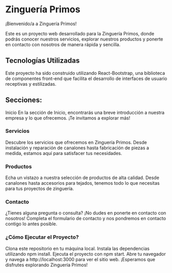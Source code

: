 # Zinguería Primos
¡Bienvenido/a a Zinguería Primos!

Este es un proyecto web desarrollado para la Zinguería Primos, donde podrás conocer nuestros servicios, explorar nuestros productos y ponerte en contacto con nosotros de manera rápida y sencilla.

## Tecnologías Utilizadas
Este proyecto ha sido construido utilizando React-Bootstrap, una biblioteca de componentes front-end que facilita el desarrollo de interfaces de usuario receptivas y estilizadas.

## Secciones:
Inicio
En la sección de Inicio, encontrarás una breve introducción a nuestra empresa y lo que ofrecemos. ¡Te invitamos a explorar más!

### Servicios
Descubre los servicios que ofrecemos en Zinguería Primos. Desde instalación y reparación de canalones hasta fabricación de piezas a medida, estamos aquí para satisfacer tus necesidades.

### Productos
Echa un vistazo a nuestra selección de productos de alta calidad. Desde canalones hasta accesorios para tejados, tenemos todo lo que necesitas para tus proyectos de zinguería.

### Contacto
¿Tienes alguna pregunta o consulta? ¡No dudes en ponerte en contacto con nosotros! Completa el formulario de contacto y nos pondremos en contacto contigo lo antes posible.

### ¿Cómo Ejecutar el Proyecto?
Clona este repositorio en tu máquina local.
Instala las dependencias utilizando npm install.
Ejecuta el proyecto con npm start.
Abre tu navegador y navega a http://localhost:3000 para ver el sitio web.
¡Esperamos que disfrutes explorando Zinguería Primos!
